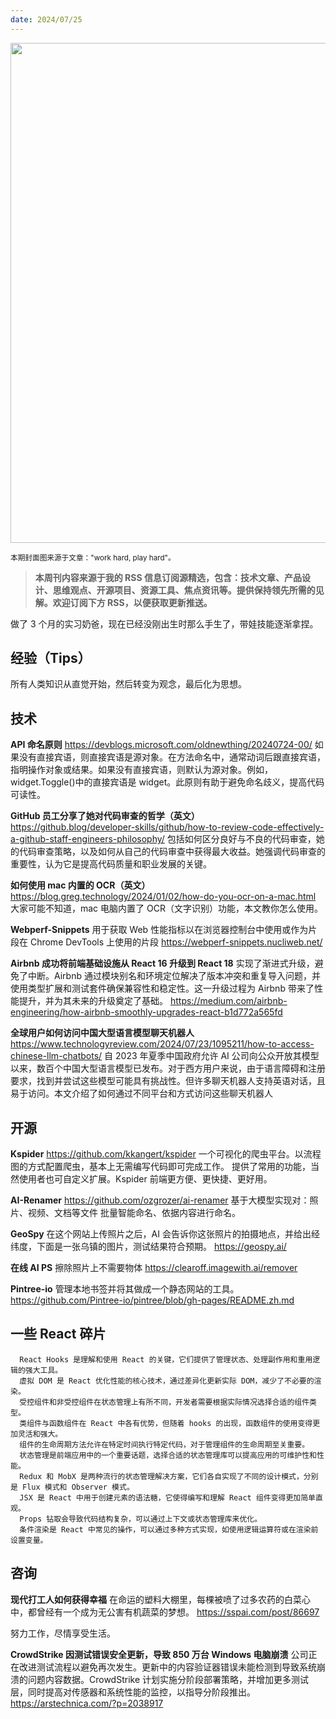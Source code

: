 ```yaml
---
date: 2024/07/25
---
```


<img src="https://p.ipic.vip/uuru92.png" width="800" />

<small>本期封面图来源于文章："work hard, play hard"。</small>

> **本周刊内容来源于我的 RSS 信息订阅源精选，包含：技术文章、产品设计、思维观点、开源项目、资源工具、焦点资讯等。提供保持领先所需的见解。欢迎订阅下方 RSS，以便获取更新推送。**

做了 3 个月的实习奶爸，现在已经没刚出生时那么手生了，带娃技能逐渐拿捏。

## 经验（Tips）

所有人类知识从直觉开始，然后转变为观念，最后化为思想。

## 技术

**API 命名原则**
https://devblogs.microsoft.com/oldnewthing/20240724-00/
如果没有直接宾语，则直接宾语是源对象。在方法命名中，通常动词后跟直接宾语，指明操作对象或结果。如果没有直接宾语，则默认为源对象。例如，widget.Toggle()中的直接宾语是 widget。此原则有助于避免命名歧义，提高代码可读性。

**GitHub 员工分享了她对代码审查的哲学（英文）**
https://github.blog/developer-skills/github/how-to-review-code-effectively-a-github-staff-engineers-philosophy/
包括如何区分良好与不良的代码审查，她的代码审查策略，以及如何从自己的代码审查中获得最大收益。她强调代码审查的重要性，认为它是提高代码质量和职业发展的关键。

**如何使用 mac 内置的 OCR（英文）**
https://blog.greg.technology/2024/01/02/how-do-you-ocr-on-a-mac.html
大家可能不知道，mac 电脑内置了 OCR（文字识别）功能，本文教你怎么使用。

**Webperf-Snippets**
用于获取 Web 性能指标以在浏览器控制台中使用或作为片段在 Chrome DevTools 上使用的片段
https://webperf-snippets.nucliweb.net/

**Airbnb 成功将前端基础设施从 React 16 升级到 React 18**
实现了渐进式升级，避免了中断。Airbnb 通过模块别名和环境定位解决了版本冲突和重复导入问题，并使用类型扩展和测试套件确保兼容性和稳定性。这一升级过程为 Airbnb 带来了性能提升，并为其未来的升级奠定了基础。
https://medium.com/airbnb-engineering/how-airbnb-smoothly-upgrades-react-b1d772a565fd

**全球用户如何访问中国大型语言模型聊天机器人**
https://www.technologyreview.com/2024/07/23/1095211/how-to-access-chinese-llm-chatbots/
自 2023 年夏季中国政府允许 AI 公司向公众开放其模型以来，数百个中国大型语言模型已发布。对于西方用户来说，由于语言障碍和注册要求，找到并尝试这些模型可能具有挑战性。但许多聊天机器人支持英语对话，且易于访问。本文介绍了如何通过不同平台和方式访问这些聊天机器人

## 开源

**Kspider**
https://github.com/kkangert/kspider
一个可视化的爬虫平台。以流程图的方式配置爬虫，基本上无需编写代码即可完成工作。 提供了常用的功能，当然使用者也可自定义扩展。Kspider 前端更方便、更快捷、更好用。

**AI-Renamer**
https://github.com/ozgrozer/ai-renamer
基于大模型实现对：照片、视频、文档等文件 批量智能命名、依据内容进行命名。

**GeoSpy**
在这个网站上传照片之后，AI 会告诉你这张照片的拍摄地点，并给出经纬度，下面是一张乌镇的图片，测试结果符合预期。
https://geospy.ai/

**在线 AI PS**
擦除照片上不需要物体
https://clearoff.imagewith.ai/remover

**Pintree-io**
管理本地书签并将其做成一个静态网站的工具。
https://github.com/Pintree-io/pintree/blob/gh-pages/README.zh.md

## 一些 React 碎片

      React Hooks 是理解和使用 React 的关键，它们提供了管理状态、处理副作用和重用逻辑的强大工具。
      虚拟 DOM 是 React 优化性能的核心技术，通过差异化更新实际 DOM，减少了不必要的渲染。
      受控组件和非受控组件在状态管理上有所不同，开发者需要根据实际情况选择合适的组件类型。
      类组件与函数组件在 React 中各有优势，但随着 hooks 的出现，函数组件的使用变得更加灵活和强大。
      组件的生命周期方法允许在特定时间执行特定代码，对于管理组件的生命周期至关重要。
      状态管理是前端应用中的一个重要话题，选择合适的状态管理库可以提高应用的可维护性和性能。
      Redux 和 MobX 是两种流行的状态管理解决方案，它们各自实现了不同的设计模式，分别是 Flux 模式和 Observer 模式。
      JSX 是 React 中用于创建元素的语法糖，它使得编写和理解 React 组件变得更加简单直观。
      Props 钻取会导致代码结构复杂，可以通过上下文或状态管理库来优化。
      条件渲染是 React 中常见的操作，可以通过多种方式实现，如使用逻辑运算符或在渲染前设置变量。

## 咨询

**现代打工人如何获得幸福**
在命运的塑料大棚里，每棵被喷了过多农药的白菜心中，都曾经有一个成为无公害有机蔬菜的梦想。
https://sspai.com/post/86697

努力工作，尽情享受生活。

**CrowdStrike 因测试错误安全更新，导致 850 万台 Windows 电脑崩溃**
公司正在改进测试流程以避免再次发生。更新中的内容验证器错误未能检测到导致系统崩溃的问题内容数据。CrowdStrike 计划实施分阶段部署策略，并增加更多测试层，同时提高对传感器和系统性能的监控，以指导分阶段推出。
https://arstechnica.com/?p=2038917
